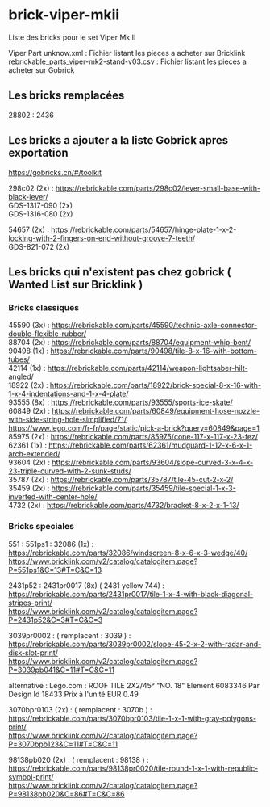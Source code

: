 # brick-viper-mkii
Liste des bricks pour le set Viper Mk II

Viper Part unknow.xml : Fichier listant les pieces a acheter sur Bricklink  
rebrickable_parts_viper-mk2-stand-v03.csv : Fichier listant les pieces a acheter sur Gobrick

## Les bricks remplacées

28802 : 2436  

## Les bricks a ajouter a la liste Gobrick apres exportation

https://gobricks.cn/#/toolkit

298c02 (2x) : https://rebrickable.com/parts/298c02/lever-small-base-with-black-lever/  
GDS-1317-090 (2x)  
GDS-1316-080 (2x)  

54657 (2x) : https://rebrickable.com/parts/54657/hinge-plate-1-x-2-locking-with-2-fingers-on-end-without-groove-7-teeth/  
GDS-821-072 (2x)  

## Les bricks qui n'existent pas chez gobrick ( Wanted List sur Bricklink )

### Bricks classiques

45590 (3x) : https://rebrickable.com/parts/45590/technic-axle-connector-double-flexible-rubber/  
88704 (2x) : https://rebrickable.com/parts/88704/equipment-whip-bent/  
90498 (1x) : https://rebrickable.com/parts/90498/tile-8-x-16-with-bottom-tubes/  
42114 (1x) : https://rebrickable.com/parts/42114/weapon-lightsaber-hilt-angled/  
18922 (2x) : https://rebrickable.com/parts/18922/brick-special-8-x-16-with-1-x-4-indentations-and-1-x-4-plate/  
93555 (8x) : https://rebrickable.com/parts/93555/sports-ice-skate/  
60849 (2x) : https://rebrickable.com/parts/60849/equipment-hose-nozzle-with-side-string-hole-simplified/71/  
https://www.lego.com/fr-fr/page/static/pick-a-brick?query=60849&page=1  
85975 (2x) : https://rebrickable.com/parts/85975/cone-117-x-117-x-23-fez/  
62361 (1x) : https://rebrickable.com/parts/62361/mudguard-1-12-x-6-x-1-arch-extended/  
93604 (2x) : https://rebrickable.com/parts/93604/slope-curved-3-x-4-x-23-triple-curved-with-2-sunk-studs/  
35787 (2x) : https://rebrickable.com/parts/35787/tile-45-cut-2-x-2/  
35459 (2x) : https://rebrickable.com/parts/35459/tile-special-1-x-3-inverted-with-center-hole/  
4732  (2x) : https://rebrickable.com/parts/4732/bracket-8-x-2-x-1-13/  

### Bricks speciales

551 : 551ps1 : 32086 (1x) :  
https://rebrickable.com/parts/32086/windscreen-8-x-6-x-3-wedge/40/  
https://www.bricklink.com/v2/catalog/catalogitem.page?P=551ps1&C=13#T=C&C=13  

2431p52 : 2431pr0017 (8x) ( 2431 yellow 744) : 
https://rebrickable.com/parts/2431pr0017/tile-1-x-4-with-black-diagonal-stripes-print/  
https://www.bricklink.com/v2/catalog/catalogitem.page?P=2431p52&C=3#T=C&C=3

3039pr0002 : ( remplacent : 3039 ) : 
https://rebrickable.com/parts/3039pr0002/slope-45-2-x-2-with-radar-and-disk-slot-print/  
https://www.bricklink.com/v2/catalog/catalogitem.page?P=3039pb041&C=11#T=C&C=11  

alternative : Lego.com : ROOF TILE 2X2/45° "NO. 18" Element 6083346 Par Design Id 18433 Prix à l'unité EUR 0.49  


3070bpr0103 (2x) : ( remplacent : 3070b ) : 
https://rebrickable.com/parts/3070bpr0103/tile-1-x-1-with-gray-polygons-print/  
https://www.bricklink.com/v2/catalog/catalogitem.page?P=3070bpb123&C=11#T=C&C=11

98138pb020 (2x) : ( remplacent : 98138 ) : 
https://rebrickable.com/parts/98138pr0020/tile-round-1-x-1-with-republic-symbol-print/  
https://www.bricklink.com/v2/catalog/catalogitem.page?P=98138pb020&C=86#T=C&C=86
